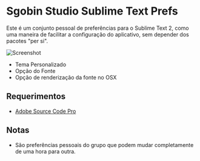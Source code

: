 Sgobin Studio Sublime Text Prefs
================================
Este é um conjunto pessoal de preferências para o Sublime Text 2, como uma maneira de facilitar a configuração do aplicativo, sem depender dos pacotes "per si".

![Screenshot](https://raw.github.com/sgobin/ST2-settings/master/screenshot.png)

- Tema Personalizado
- Opção do Fonte
- Opção de renderização da fonte no OSX

Requerimentos
-------------
- [Adobe Source Code Pro](https://github.com/adobe/Source-Code-Pro "Source Code Pro Font")

Notas
-----
- São preferências pessoais do grupo que podem mudar completamente de uma hora para outra.
